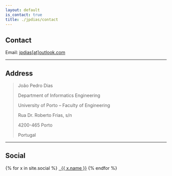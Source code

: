 ```yaml
---
layout: default
is_contact: true
title: ./jpdias/contact
---
```


## Contact

<i class="far fa-envelope"></i> Email: [jpdias[at]outlook.com](mailto:jpdias@outlook.com)

---

## Address

> João Pedro Dias
>
> Department of Informatics Engineering
>
> University of Porto – Faculty of Engineering
>
> Rua Dr. Roberto Frias, s/n
>
> 4200-465 Porto
>
> Portugal

---

## Social

{% for x in site.social %}
   <a href="{{ x.url }}" target="_blank"><i class="{{ x.icon }}"></i> &nbsp; {{ x.name }}</a>
{% endfor %}

